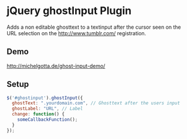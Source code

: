 # jQuery ghostInput Plugin

Adds a non editable ghosttext to a textinput
after the cursor seen on the URL selection on
the http://www.tumblr.com/ registration.

## Demo
http://michelgotta.de/ghost-input-demo/

## Setup
```javascript
$('#ghostinput').ghostInput({
  ghostText: ".yourdomain.com", // Ghosttext after the users input
  ghostLabel: "URL", // Label
  change: function() {
    someCallbackFunction();
  }
});
```
